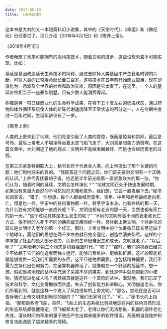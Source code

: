 ```yaml
---
date: 2017-05-10
title: 《未来边缘》
---
```


 

 

这本书是大刘的又一本短篇科幻小说集，其中的《天使时代》、《命运》和《微纪元》已经看过了。现只介绍《2018年4月1日》和《赡养上帝》。

 

 

 《2018年4月1日》

作者畅想了未来可能拥有的高科技技术，随着文明的进步，这些设想未尝不可能实现。比如：

基延是基因改造延长生命技术的简称，通过去除掉人类基因中产生衰老时钟的片断，可将人类的正常寿命延长至三百岁。这项技术在五年前开始商业应用，现在却演化为一场波及全世界的社会和政治灾难，原因是它太贵了，在这里，一个人的基延价格相当于一座豪华别墅，只有少数人能消费得起。

 冬眠是另一项已经商业化的生命科学成果，在零下五十度左右的低温状态，通过药物和体外循环系统使人体的新陈代谢速度降至正常状态的百分之一，人在冬眠中度过一百年时间，生理年龄仅长了一岁。

 

 

 《赡养上帝》

人类的上帝来到了地球，他们先是引起了人类的震惊，既而是惊喜和崇拜，最后是可怜。最后上帝老人不堪凌辱坐着太空飞船飞走了，大刘真是想象力清奇啊。在这篇文章中，大刘阐述了他的观点：文明并不是越发展越好，而是也会经历衰老的过程。

在第三次紧急特别联大上，秘书长终于代表全人类，向上帝提出了那个关键的问题：他们到地球来的目的。 “我回答这个问题之前，你们首先要对文明有一个正确的认识。”上帝代表抚着胡子说，他还是半年前光临第一届紧急联大的那一位。“你们认为，随着时间的延续，文明会怎样演化？” “地球文明正处于快速发展时期，如果没有来自大自然的不可抗拒的灾难和意外，我们想，它会一直发展下去。”秘书长回答说。 “错了，你想想，每个人都会经历童年、青年、中年和老年最终走向死亡，恒星也一样，宇宙中的任何事物都一样，甚至宇宙本身，也有终结的那一天，为什么独有文明能够一直成长呢？不，文明也都有老去的那一天，当然也都有死亡的那一天。” “这个过程具体是怎么发生的呢？” “不同的文明有着不同的衰老和死亡方式，像不同的人死于不同的疾病或无疾而终一样。具体到上帝文明，个体寿命的延长是文明步入老年的第一个标志。那时，上帝文明中的个体寿命已延长至近四千个地球年，而他们的思想在两千岁左右就已完全僵化，创造性消失殆尽。这样的个体掌握了社会的绝大部分权力，而新的生命很难出生和成长，文明就老了。” “以后呢？” “文明衰老的第二个标志是机器摇篮时代。” “嗯？” “那时，我们的机器已经完全不依赖于它们的创造者而独立运行，能够自我维护、更新和扩展，这样的智能机器能够提供一切我们所需要的东西，这不只是物质需要，也包括精神需要，我们不需为生存付出任何努力，完全靠机器养活了，就像躺在一个舒适的摇篮中。想一想，假如当初地球的丛林中充满了采摘不尽的果实，到处是伸手就能抓到的小猎物，猿还能进化成人吗？机器摇篮就是这样一个富庶的丛林，渐渐地，我们忘却了技术和科学，文化变得懒散而空虚，失去了创新能力和进取心，文明加速老去，你们所看到的，就是这样一个进入了风烛残年的上帝文明。” “那么，您现在是否可以告诉我们上帝文明来到地球的目的？” “我们无家可归了。” “可……”秘书长向上指指。 “那都是些老飞船，虽然，飞船上的生态系统比包括地球在内的任何自然形成的生态系统都强健稳定，但飞船都太老了，老得让你们无法想象，机器的部件老化失效，漫长时间内积聚的量子效应产生出越来越多的软件错误，系统的自我维护和修复功能遇到了越来越多的障碍。



 

 

 